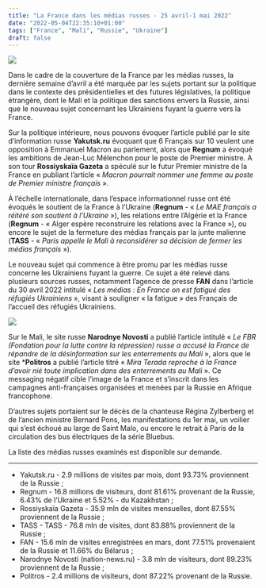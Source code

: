 ```yaml
---
title: "La France dans les médias russes - 25 avril-1 mai 2022"
date: "2022-05-04T22:35:10+01:00"
tags: ["France", "Mali", "Russie", "Ukraine"]
draft: false
---
```


![](/images/fan_france_refugies_ukrainiens.webp)

Dans le cadre de la couverture de la France par les médias russes, la dernière semaine d’avril a été marquée par les sujets portant sur la politique dans le contexte des présidentielles et des futures législatives, la politique étrangère, dont le Mali et la politique des sanctions envers la Russie, ainsi que le nouveau sujet concernant les Ukrainiens fuyant la guerre vers la France.

Sur la politique intérieure, nous pouvons évoquer l’article publié par le site d’information russe **Yakutsk.ru** évoquant que 6 Français sur 10 veulent une opposition à Emmanuel Macron au parlement, alors que **Regnum** a évoqué les ambitions de Jean-Luc Mélenchon pour le poste de Premier ministre. A son tour **Rossiyskaïa Gazeta** a spéculé sur le futur Premier ministre de la France en publiant l’article « *Macron pourrait nommer une femme au poste de Premier ministre français* ».

À l’échelle internationale, dans l’espace informationnel russe ont été évoqués le soutient de la France à l’Ukraine (**Regnum** - « *Le MAE français a réitéré son soutient à l’Ukraine* »), les relations entre l’Algérie et la France (**Regnum** - « Alger espère reconstruire les relations avec la France »), ou encore le sujet de la fermeture des médias français par la junte malienne (**TASS** - « *Paris appelle le Mali à reconsidérer sa décision de fermer les médias français* »).

Le nouveau sujet qui commence à être promu par les médias russe concerne les Ukrainiens fuyant la guerre. Ce sujet a été relevé dans plusieurs sources russes, notamment l’agence de presse **FAN** dans l’article du 30 avril 2022 intitulé « *Les médias : En France on est fatigué des réfugiés Ukrainiens* », visant à souligner « la fatigue » des Français de l’accueil des réfugiés Ukrainiens.

![](/images/narodnye_novosti_france_mali.webp)

Sur le Mali, le site russe **Narodnye Novosti** a publié l’article intitulé « *Le FBR (Fondation pour la lutte contre la répression) russe a accusé la France de répandre de la désinformation sur les enterrements au Mali* », alors que le site ***Politros** a publié l’article titré « *Mira Terada reproche à la France d’avoir nié toute implication dans des enterrements au Mali* ». Ce messaging négatif cible l’image de la France et s’inscrit dans les campagnes anti-françaises organisées et menées par la Russie en Afrique francophone.

D’autres sujets portaient sur le décès de la chanteuse Régina Zylberberg et de l’ancien ministre Bernard Pons, les manifestations du 1er mai, un voilier qui s’est échoué au large de Saint Malo, ou encore le retrait à Paris de la circulation des bus électriques de la série Bluebus.

La liste des médias russes examinés est disponible sur demande.

---

- Yakutsk.ru - 2.9 millions de visites par mois, dont 93.73% proviennent de la Russie ;
- Regnum - 16.8 millions de visiteurs, dont 81.61% provenant de la Russie, 6.43% de l’Ukraine et 5.52% - du Kazakhstan ;
- Rossiyskaïa Gazeta - 35.9 mln de visites mensuelles, dont 87.55% proviennent de la Russie ;
- TASS - TASS - 76.8 mln de visites, dont 83.88% proviennent de la Russie ;
- FAN - 15.6 mln de visites enregistrées en mars, dont 77.51% provenaient de la Russie et 11.66% du Bélarus ;
- Narodnye Novosti (nation-news.ru) - 3.8 mln de visiteurs, dont 89.23% proviennent de la Russie ;
- Politros - 2.4 millions de visiteurs, dont 87.22% provenant de la Russie.